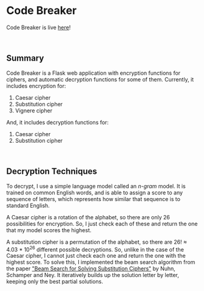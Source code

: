 # Code Breaker
Code Breaker is live [here](https://code-breaker.azurewebsites.net/)!

&nbsp;  
## Summary
Code Breaker is a Flask web application with encryption functions for ciphers, and automatic decryption functions for some of them. Currently, it includes encryption for:
1. Caesar cipher
2. Substitution cipher
3. Vignere cipher

And, it includes decryption functions for:
1. Caesar cipher
2. Substitution cipher

&nbsp;  
## Decryption Techniques
To decrypt, I use a simple language model called an *n-gram* model. It is trained on common English words, and is able to assign a score to any sequence of letters, which represents how similar that sequence is to standard English.

A Caesar cipher is a rotation of the alphabet, so there are only 26 possibilities for encryption. So, I just check each of these and return the one that my model scores the highest.

A substitution cipher is a permutation of the alphabet, so there are 26! &thickapprox; 4.03 * 10<sup>26</sup> different possible decryptions. So, unlike in the case of the Caesar cipher, I cannot just check each one and return the one with the highest score. To solve this, I implemented the beam search algorithm from the paper ["Beam Search for Solving Substitution Ciphers"](https://www.aclweb.org/anthology/P13-1154.pdf) by Nuhn, Schamper and Ney. It iteratively builds up the solution letter by letter, keeping only the best partial solutions.
